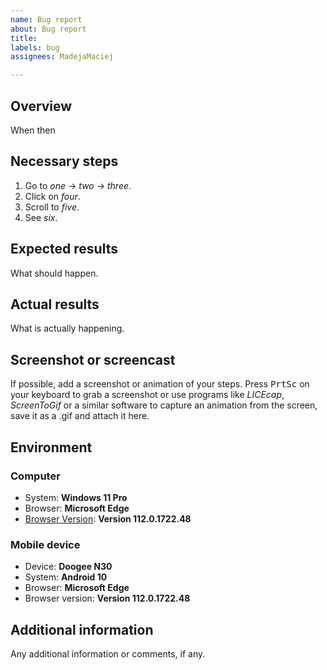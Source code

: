 ```yaml
---
name: Bug report
about: Bug report
title: 
labels: bug
assignees: MadejaMaciej

---
```


## Overview

When  then 

## Necessary steps

1. Go to _one_ → _two_ → _three_.
2. Click on _four_.
3. Scroll to _five_.
4. See _six_.

## Expected results

What should happen.

## Actual results

What is actually happening.

## Screenshot or screencast

If possible, add a screenshot or animation of your steps. Press <kbd>PrtSc</kbd> on your keyboard to grab a screenshot or use programs like _LICEcap_, _ScreenToGif_ or a similar software to capture an animation from the screen, save it as a .gif and attach it here.

## Environment

### Computer

- System: **Windows 11 Pro**
- Browser: **Microsoft Edge**
- [Browser Version](edge://settings/help): **Version 112.0.1722.48**

### Mobile device

- Device: **Doogee N30**
- System: **Android 10**
- Browser: **Microsoft Edge**
- Browser version: **Version 112.0.1722.48**

## Additional information

Any additional information or comments, if any.
